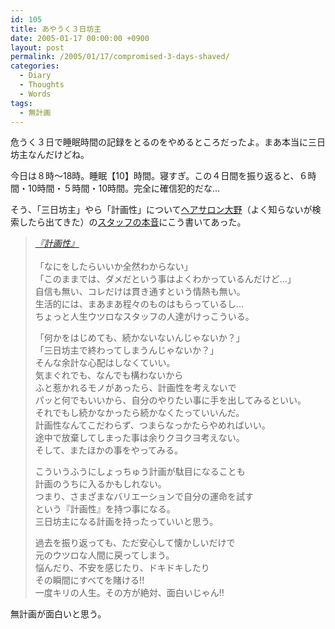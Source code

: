```yaml
---
id: 105
title: あやうく３日坊主
date: 2005-01-17 00:00:00 +0900
layout: post
permalink: /2005/01/17/compromised-3-days-shaved/
categories:
  - Diary
  - Thoughts
  - Words
tags:
  - 無計画
---
```

危うく３日で睡眠時間の記録をとるのをやめるところだったよ。まあ本当に三日坊主なんだけどね。
  
今日は８時～18時。睡眠【10】時間。寝すぎ。この４日間を振り返ると、６時間・10時間・５時間・10時間。完全に確信犯的だな…

<!--more-->

そう、「三日坊主」やら「計画性」について<a href="http://www.hair-ono.com/" rel="external nofollow">ヘアサロン大野</a>（よく知らないが検索したら出てきた）の<a href="http://www.hair-ono.com/ono/koe/hon-ne15.html" rel="external nofollow">スタッフの本音</a>にこう書いてあった。

<blockquote cite="http://www.hair-ono.com/ono/koe/hon-ne15.html" title="『計画性』">
  <p>
    <cite><a href="http://www.hair-ono.com/ono/koe/hon-ne15.html" rel="external nofollow">『計画性』</a></cite><br /> <br /> 「なにをしたらいいか全然わからない」<br /> 「このままでは、ダメだという事はよくわかっているんだけど…」<br /> 自信も無い、コレだけは貫き通すという情熱も無い。<br /> 生活的には、まあまあ程々のものはもらっているし…<br /> ちょっと人生ウツロなスタッフの人達がけっこういる。
  </p>
  
  <p>
    「何かをはじめても、続かないないんじゃないか？」<br /> 「三日坊主で終わってしまうんじゃないか？」<br /> そんな余計な心配はしなくていい。<br /> 気まぐれでも、なんでも構わないから<br /> ふと惹かれるモノがあったら、計画性を考えないで<br /> パッと何でもいいから、自分のやりたい事に手を出してみるといい。<br /> それでもし続かなかったら続かなくたっていいんだ。<br /> 計画性なんてこだわらず、つまらなっかたらやめればいい。<br /> 途中で放棄してしまった事は余りクヨクヨ考えない。<br /> そして、またほかの事をやってみる。
  </p>
  
  <p>
    こういうふうにしょっちゅう計画が駄目になることも<br /> 計画のうちに入るかもしれない。<br /> つまり、さまざまなバリエーションで自分の運命を試す<br /> という『計画性』を持つ事になる。<br /> 三日坊主になる計画を持ったっていいと思う。
  </p>
  
  <p>
    過去を振り返っても、ただ安心して懐かしいだけで<br /> 元のウツロな人間に戻ってしまう。<br /> 悩んだり、不安を感じたり、ドキドキしたり<br /> その瞬間にすべてを賭ける!!<br /> 一度キリの人生。その方が絶対、面白いじゃん!!
  </p>
</blockquote>

無計画が面白いと思う。
